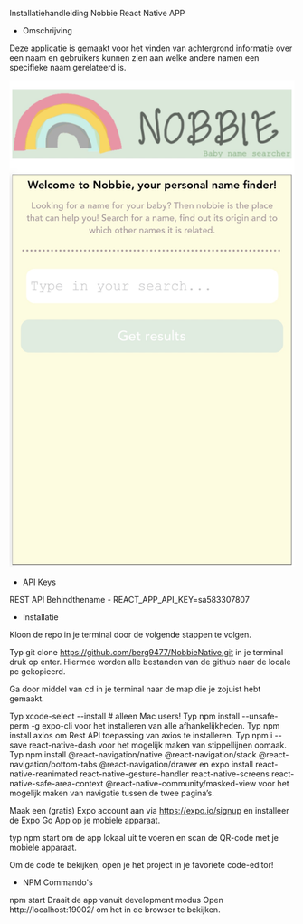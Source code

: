 Installatiehandleiding Nobbie React Native APP

- Omschrijving

Deze applicatie is gemaakt voor het vinden van achtergrond informatie over een naam en gebruikers kunnen zien aan welke andere namen een specifieke naam gerelateerd is.

![](NobbieNative.png)


- API Keys

REST API Behindthename - REACT_APP_API_KEY=sa583307807


- Installatie

Kloon de repo in je terminal door de volgende stappen te volgen.

Typ git clone https://github.com/berg9477/NobbieNative.git in je terminal
druk op enter.
Hiermee worden alle bestanden van de github naar de locale pc gekopieerd.

Ga door middel van cd in je terminal naar de map die je zojuist hebt gemaakt.

Typ xcode-select --install # alleen Mac users!
Typ npm install --unsafe-perm -g expo-cli voor het installeren van alle afhankelijkheden.
Typ	npm install axios om Rest API toepassing van axios te installeren.
Typ	npm i --save react-native-dash voor het mogelijk maken van stippellijnen opmaak.
Typ	npm install @react-navigation/native @react-navigation/stack @react-navigation/bottom-tabs @react-navigation/drawer en	expo install react-native-reanimated react-native-gesture-handler react-native-screens react-native-safe-area-context @react-native-community/masked-view voor het mogelijk maken van navigatie tussen de twee pagina’s.

Maak een (gratis) Expo account aan via https://expo.io/signup en installeer de Expo Go App op je mobiele apparaat. 

typ npm start om de app lokaal uit te voeren en scan de QR-code met je mobiele apparaat.

Om de code te bekijken, open je het project in je favoriete code-editor!


- NPM Commando's

npm start
Draait de app vanuit development modus
Open http://localhost:19002/ om het in de browser te bekijken.
